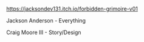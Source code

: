 https://jacksondev131.itch.io/forbidden-grimoire-v01

Jackson Anderson - Everything

Craig Moore III - Story/Design
